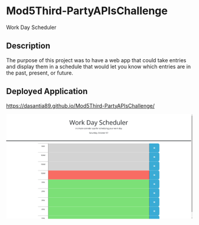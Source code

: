 # Mod5Third-PartyAPIsChallenge

Work Day Scheduler

## Description
The purpose of this project was to have a web app that could take entries and display them in a schedule that would let you know which entries are in the past, present, or future. 
## Deployed Application

https://dasantia89.github.io/Mod5Third-PartyAPIsChallenge/

![Alt text](image.png)